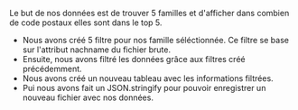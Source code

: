 Le but de nos données est de trouver 5 familles et d'afficher dans combien de code postaux elles sont dans le top 5.

- Nous avons créé 5 filtre pour nos famille séléctionnée. Ce filtre se base sur l'attribut nachname du fichier brute.
- Ensuite, nous avons filtré les données grâce aux filtres créé précédemment.
- Nous avons créé un nouveau tableau avec les informations filtrées.
- Pui nous avons fait un JSON.stringify pour pouvoir enregistrer un nouveau fichier avec nos données.
